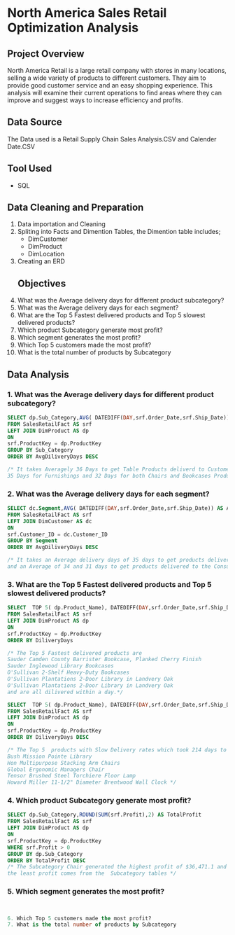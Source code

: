 # North America Sales Retail Optimization Analysis
## Project Overview
North America Retail is a large retail company with stores in many locations, selling a wide variety of products to different customers. They aim to provide good customer service and an easy shopping experience. 
This analysis will examine their current operations to find areas where they can improve and suggest ways to increase efficiency and profits.
## Data Source
The Data used is a Retail Supply Chain Sales Analysis.CSV and Calender Date.CSV
## Tool Used
- SQL
## Data Cleaning and Preparation
1. Data importation and Cleaning
2. Spliting into Facts and Dimention Tables, the Dimention table includes;
   - DimCustomer
   - DimProduct
   - DimLocation
3. Creating an ERD
   ## Objectives
1. What was the Average delivery days for different product subcategory?
2. What was the Average delivery days for each segment?
3. What are the Top 5 Fastest delivered products and Top 5 slowest delivered products?
4. Which product Subcategory generate most profit?
5. Which segment generates the most profit?
6. Which Top 5 customers made the most profit?
7. What is the total number of products by Subcategory
## Data Analysis
### 1. What was the Average delivery days for different product subcategory?
```sql
SELECT dp.Sub_Category,AVG( DATEDIFF(DAY,srf.Order_Date,srf.Ship_Date)) AS AvgDiliveryDays
FROM SalesRetailFact AS srf
LEFT JOIN DimProduct AS dp
ON
srf.ProductKey = dp.ProductKey
GROUP BY Sub_Category
ORDER BY AvgDiliveryDays DESC

/* It takes Averagely 36 Days to get Table Products deliverd to Customers
35 Days for Furnishings and 32 Days for both Chairs and Bookcases Product respectively to be deliverd to Customer*/
```

### 2. What was the Average delivery days for each segment?
```sql
SELECT dc.Segment,AVG( DATEDIFF(DAY,srf.Order_Date,srf.Ship_Date)) AS AvgDiliveryDays
FROM SalesRetailFact AS srf
LEFT JOIN DimCustomer AS dc
ON
srf.Customer_ID = dc.Customer_ID
GROUP BY Segment
ORDER BY AvgDiliveryDays DESC

/* It takes an Average delivery days of 35 days to get products delivered to the Coporate Segemrnt 
and an Average of 34 and 31 days to get products delivered to the Consumer and Home Office Segments respectively*/
```
### 3. What are the Top 5 Fastest delivered products and Top 5 slowest delivered products?
```sql
SELECT	TOP 5( dp.Product_Name), DATEDIFF(DAY,srf.Order_Date,srf.Ship_Date) AS DiliveryDays
FROM SalesRetailFact AS srf
LEFT JOIN DimProduct AS dp
ON
srf.ProductKey = dp.ProductKey
ORDER BY DiliveryDays 

/* The Top 5 Fastest delivered products are
Sauder Camden County Barrister Bookcase, Planked Cherry Finish
Sauder Inglewood Library Bookcases
O'Sullivan 2-Shelf Heavy-Duty Bookcases
O'Sullivan Plantations 2-Door Library in Landvery Oak
O'Sullivan Plantations 2-Door Library in Landvery Oak 
and are all dilivered within a day.*/
```
```sql
SELECT	TOP 5( dp.Product_Name), DATEDIFF(DAY,srf.Order_Date,srf.Ship_Date) AS DiliveryDays
FROM SalesRetailFact AS srf
LEFT JOIN DimProduct AS dp
ON
srf.ProductKey = dp.ProductKey
ORDER BY DiliveryDays DESC

/* The Top 5  products with Slow Delivery rates which took 214 days to be delivered to customers are;
Bush Mission Pointe Library
Hon Multipurpose Stacking Arm Chairs
Global Ergonomic Managers Chair
Tensor Brushed Steel Torchiere Floor Lamp
Howard Miller 11-1/2" Diameter Brentwood Wall Clock */
```
### 4.  Which product Subcategory generate most profit?
```sql
SELECT dp.Sub_Category,ROUND(SUM(srf.Profit),2) AS TotalProfit
FROM SalesRetailFact AS srf
LEFT JOIN DimProduct AS dp
ON
srf.ProductKey = dp.ProductKey
WHERE srf.Profit > 0
GROUP BY dp.Sub_Category
ORDER BY TotalProfit DESC
/* The Subcategory Chair generated the highest profit of $36,471.1 and 
the least profit comes from the  Subcategory tables */
```
### 5. Which segment generates the most profit?
```sql


6. Which Top 5 customers made the most profit?
7. What is the total number of products by Subcategory




